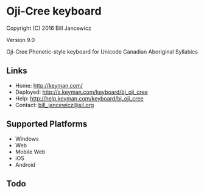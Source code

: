 Oji-Cree keyboard
=====================

Copyright (C) 2016 Bill Jancewicz

Version 9.0

Oji-Cree Phonetic-style keyboard for Unicode Canadian Aboriginal Syllabics

Links
-----

 * Home:     <http://keyman.com/>
 * Deployed: <http://s.keyman.com/keyboard/bj_oji_cree>
 * Help:     <http://help.keyman.com/keyboard/bj_oji_cree>
 * Contact:  <bill_jancewicz@sil.org>

Supported Platforms
-------------------
 * Windows
 * Web
 * Mobile Web
 * iOS
 * Android

Todo
----
